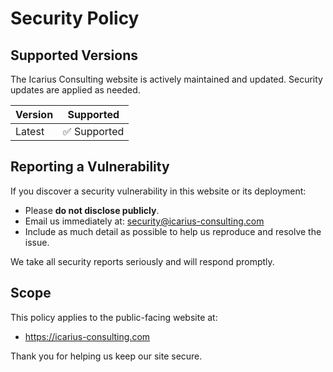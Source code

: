 # Security Policy

## Supported Versions
The Icarius Consulting website is actively maintained and updated. Security updates are applied as needed.

| Version | Supported          |
| ------- | ------------------ |
| Latest  | ✅ Supported       |

## Reporting a Vulnerability
If you discover a security vulnerability in this website or its deployment:

- Please **do not disclose publicly**.
- Email us immediately at: security@icarius-consulting.com
- Include as much detail as possible to help us reproduce and resolve the issue.

We take all security reports seriously and will respond promptly.

## Scope
This policy applies to the public-facing website at:
- https://icarius-consulting.com

Thank you for helping us keep our site secure.
